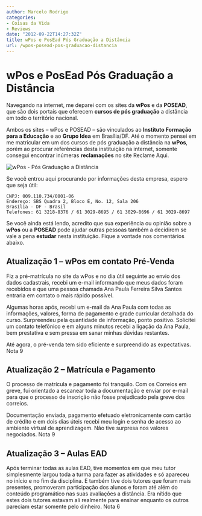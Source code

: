 ```yaml
---
author: Marcelo Rodrigo
categories:
- Coisas da Vida
- Reviews
date: "2012-09-22T14:27:32Z"
title: wPos e PosEad Pós Graduação a Distância
url: /wpos-posead-pos-graduacao-distancia
---
```

# wPos e PosEad Pós Graduação a Distância
Navegando na internet, me deparei com os sites da **wPos** e da **POSEAD**, que são dois portais que oferecem **cursos de pós graduação** a distância em todo o território nacional.

Ambos os sites – wPos e POSEAD – são vinculados ao **Instituto Formação para a Educação** e ao **Grupo Idea** em Brasília/DF. Até o momento pensei em me matricular em um dos cursos de pós graduação a distância na **wPos**, porém ao procurar referências desta instituição na internet, somente consegui encontrar inúmeras **reclamações** no site Reclame Aqui.

![wPos - Pós Graduação a Distância](/images/2012/wpos.webp "wPos - Pós Graduação a Distância")

Se você entrou aqui procurando por informações desta empresa, espero que seja útil:

```
CNPJ: 009.110.734/0001-06
Endereço: SBS Quadra 2, Bloco E, No. 12, Sala 206
Brasília - DF - Brasil
Telefones: 61 3218-8376 / 61 3029-8695 / 61 3029-8696 / 61 3029-8697
```

Se você ainda está lendo, acredito que sua experiência ou opinião sobre a **wPos** ou a **POSEAD** pode ajudar outras pessoas também a decidirem se vale a pena **estudar** nesta instituição. Fique a vontade nos comentários abaixo.

## Atualização 1 – wPos em contato Pré-Venda

Fiz a pré-matrícula no site da wPos e no dia útil seguinte ao envio dos dados cadastrais, recebi um e-mail informando que meus dados foram recebidos e que uma pessoa chamada Ana Paula Ferreira Silva Santos entraria em contato o mais rápido possível.

Algumas horas após, recebi um e-mail da Ana Paula com todas as informações, valores, forma de pagamento e grade curricular detalhada do curso. Surpreendeu pela quantidade de informação, ponto positivo. Solicitei um contato telefônico e em alguns minutos recebi a ligação da Ana Paula, bem prestativa e sem pressa em sanar minhas dúvidas restantes.

Até agora, o pré-venda tem sido eficiente e surpreendido as expectativas. Nota 9

## Atualização 2 – Matrícula e Pagamento

O processo de matrícula e pagamento foi tranquilo. Com os Correios em greve, fui orientado a escanear toda a documentação e enviar por e-mail para que o processo de inscrição não fosse prejudicado pela greve dos correios.

Documentação enviada, pagamento efetuado eletronicamente com cartão de crédito e em dois dias úteis recebi meu login e senha de acesso ao ambiente virtual de aprendizagem. Não tive surpresa nos valores negociados. Nota 9

## Atualização 3 – Aulas EAD

Após terminar todas as aulas EAD, tive momentos em que meu tutor simplesmente largou toda a turma para fazer as atividades e só apareceu no início e no fim da disciplina. E também tive dois tutores que foram mais presentes, promoveram participação dos alunos e foram até além do conteúdo programático nas suas avaliações a distância. Era nítido que estes dois tutores estavam ali realmente para ensinar enquanto os outros pareciam estar somente pelo dinheiro. Nota 6